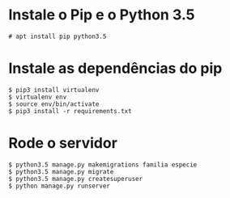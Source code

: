 # Instale o Pip e o Python 3.5

    # apt install pip python3.5
	
# Instale as dependências do pip

	$ pip3 install virtualenv
    $ virtualenv env
    $ source env/bin/activate
    $ pip3 install -r requirements.txt
	
# Rode o servidor

    $ python3.5 manage.py makemigrations familia especie
    $ python3.5 manage.py migrate
    $ python3.5 manage.py createsuperuser
	$ python manage.py runserver
